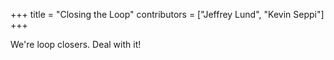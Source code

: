 +++
title = "Closing the Loop"
contributors = ["Jeffrey Lund", "Kevin Seppi"]
+++

We're loop closers. Deal with it!
